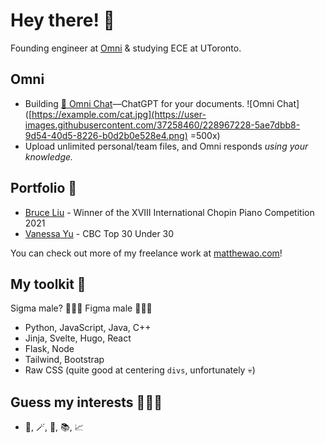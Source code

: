 # Hey there! 👋
Founding engineer at [Omni](https://omnilabs.ai/) & studying ECE at UToronto. 

## Omni

- Building [💬 Omni Chat](https://omnilabs.ai/chat)—ChatGPT for your documents. 
![Omni Chat]([https://example.com/cat.jpg](https://user-images.githubusercontent.com/37258460/228967228-5ae7dbb8-9d54-40d5-8226-b0d2b0e528e4.png) =500x)
- Upload unlimited personal/team files, and Omni responds *using your knowledge.* 

## Portfolio 🎨 

- [Bruce Liu](https://bruceliu.matthewao.com) - Winner of the XVIII International
Chopin Piano Competition 2021 
- [Vanessa Yu](https://vanessayu.com) - CBC Top 30 Under 30 

You can check out more of my freelance work at [matthewao.com](https://matthewao.com)!

## My toolkit 🧰 

Sigma male? 🙅🏻‍♂️ Figma male 🙋🏻‍♂️ 

- Python, JavaScript, Java, C++
- Jinja, Svelte, Hugo, React
- Flask, Node
- Tailwind, Bootstrap
- Raw CSS (quite good at centering `divs`, unfortunately 💀)

## Guess my interests 🤷🏻‍♂️

- 🎹, 🪄, 🤸, 📚, 📈 
